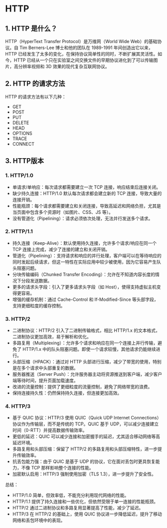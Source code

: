 # HTTP

## 1. HTTP 是什么？

HTTP（HyperText Transfer Protocol）是万维网（World Wide Web）的基础协议。自 Tim Berners-Lee 博士和他的团队在 1989-1991 年间创造出它以来，HTTP 已经发生了太多的变化，在保持协议简单性的同时，不断扩展其灵活性。如今，HTTP 已经从一个只在实验室之间交换文件的早期协议进化到了可以传输图片，高分辨率视频和 3D 效果的现代复杂互联网协议。

## 2. HTTP 的请求方法

HTTP 的请求方法有以下几种：

- GET
- POST
- PUT
- DELETE
- HEAD
- OPTIONS
- TRACE
- CONNECT

## 3. HTTP版本

### 1. HTTP/1.0

- 单请求/单响应：每次请求都需要建立一次 TCP 连接，响应结束后连接关闭。
- 缺少持久连接：HTTP/1.0 默认每次请求都会建立新的 TCP 连接，导致大量的连接开销。
- 性能瓶颈：每个请求都需要建立和关闭连接，导致高延迟和网络负担，尤其是当页面中包含多个资源时（如图片、CSS、JS 等）。
- 没有管道化（Pipelining）：请求必须依次处理，无法并行发送多个请求。

### 2. HTTP/1.1

- 持久连接（Keep-Alive）：默认使用持久连接，允许多个请求/响应在同一个 TCP 连接上完成，减少了连接的建立和关闭开销。
- 管道化（Pipelining）：支持请求和响应的并行处理，客户端可以在等待响应的同时发起后续请求，但这一特性在实际应用中较少被使用，因为它容易产生队头阻塞问题。
- 分块传输编码（Chunked Transfer Encoding）：允许在不知道内容长度的情况下分段发送数据。
- 更多的请求头字段：引入了更多请求头字段（如 Host），使得支持虚拟主机变得更容易。
- 增强的缓存机制：通过 Cache-Control 和 If-Modified-Since 等头部字段，支持更细粒度的缓存控制。

### 3. HTTP/2

- 二进制协议：HTTP/2 引入了二进制传输格式，相比 HTTP/1.x 的文本格式，二进制协议更加高效，易于解析和优化。
- 多路复用（Multiplexing）：允许多个请求和响应在同一个连接上并行传输，避免了 HTTP/1.x 中的队头阻塞问题。即使一个请求较慢，其他请求仍能继续进行。
- 头部压缩（HPACK）：通过对 HTTP 头部进行压缩，减少了带宽的使用，特别是在多个请求中头部重复的数据。
- 服务器推送（Server Push）：允许服务器主动将资源推送到客户端，减少客户端等待时间，提升页面加载速度。
- 改进的流量控制：提供了更细粒度的流量控制，避免了网络带宽的浪费。
- 保持连接持久性：仍然保持持久连接，但连接更加高效。

### 4. HTTP/3

- 基于 QUIC 协议：HTTP/3 使用 QUIC（Quick UDP Internet Connections）协议作为传输层，而不是传统的 TCP。QUIC 基于 UDP，可以减少连接建立时间（0-RTT）并提高数据传输效率。
- 更低的延迟：QUIC 可以减少连接和加密握手的延迟，尤其适合移动网络等高延迟环境。
- 多路复用和头部压缩：保留了 HTTP/2 的多路复用和头部压缩特性，进一步提升传输效率。
- 抗丢包能力强：由于 QUIC 是基于 UDP 的协议，它在面对丢包时更具恢复能力，不像 TCP 那样影响整个连接的性能。
- 加密默认启用：HTTP/3 强制使用加密（TLS 1.3），进一步提升了安全性。

总结：

- HTTP/1.0 简单，但效率低，不能充分利用现代网络的性能。
- HTTP/1.1 提供了持久连接和一些优化，但依然受限于单一连接的性能瓶颈。
- HTTP/2 通过二进制协议和多路复用显著提高了性能，减少了延迟。
- HTTP/3 在 HTTP/2 的基础上，使用 QUIC 协议进一步降低延迟，提升了移动网络和丢包环境中的表现。
